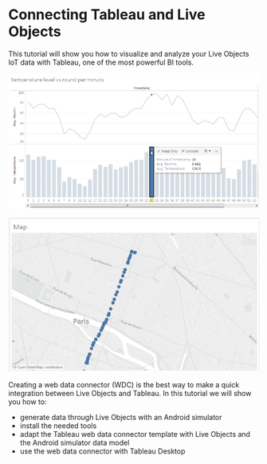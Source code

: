 # Connecting Tableau and Live Objects

This tutorial will show you how to visualize and analyze your Live Objects IoT data with Tableau, one of the most powerful BI tools.

![](img/tableauex1.png)

![](img/tableauex2.png)

Creating a web data connector (WDC) is the best way to make a quick integration between Live Objects and Tableau.
In this tutorial we will show you how to: 
*	generate data through Live Objects with an Android simulator
*	install the needed tools
*	adapt the Tableau web data connector template with Live Objects and the Android simulator data model
*	use the web data connector with Tableau Desktop
